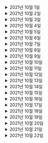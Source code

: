 <details> <summary>2021년 10월 1일</summary>

## 회사 업무
- 오더 대기 상태로 변경 코드 분석
- [DDD] DDD START
  - Chapter 4 (90% -> 100%)
  - Chapter 6 (0% -> 100%)
  - Chapter 7 (0% -> 50%)

## 개인 공부
- [Spring] Cloud
  - Chapter3 (0% -> 10%) 

</details>

<details> <summary>2021년 10월 2일</summary>

## 회사 업무

## 개인 공부
- [Spring] Cloud
  - Chapter3 (10% -> 15%) 
- [공모전] Modak
  - Server: AI와의 통신을 위한 intro API 추가, m1전용 mysql 명령어 추가
  - AI: Django REST API에 실제 AI 동작 추가 

</details>

<details> <summary>2021년 10월 3일</summary>

## 회사 업무

## 개인 공부
- [공모전] Modak
  - 회의
    - 앞으로 해야될 일 정리
    - Flutter 업무 분배 
    - Server & AI 시연 및 진행 사항 보고 
  - Server
    - Firestore 연동 및 저장 테스트 
  - Flutter
    - 환경설정 세팅
    - DBRepository 코드리뷰
   

</details>

<details> <summary>2021년 10월 4일</summary>

## 회사 업무

## 개인 공부
- [공모전] Modak
  - Server
    - Firestore 연동 및 Camping 데이터 저장 api 추가
    - querydsl 세팅 
    - 지역별 검색을 위한 groups api 추가
    - 운영형태 검색을 위한 groups api 추가
    - 입자구분(환경) 검색을 위한 groups api 추가 
   

</details>

<details> <summary>2021년 10월 5일</summary>

## 회사 업무
- 오더 정보 변경 코드 분석
- [DDD] DDD START
  - Chapter 7 (50% -> 100%)

## 개인 공부
- [공모전] Modak
  - Server
    - camping 동적 검색 기능 및 페이징 기능 완성
    - groups api URI refactorying
   

</details>

<details> <summary>2021년 10월 6일</summary>

## 회사 업무
- 오더 정보 변경 코드 분석
- [DDD] DDD START
  - Chapter 8 (0% -> 80%)
- msa 스터디 참석
- [AWS] aws-class-youtube 
  - 세팅 완료 

## 개인 공부
- [공모전] Modak
  - Server
    - camping 동적 검색 기능 및 페이징 기능 완성
    - groups api URI refactorying
   

</details>



<details> <summary>2021년 10월 7일</summary>

## 회사 업무
- [DDD] DDD START
  - Chapter 8 (80% -> 100%)
- msa 스터디 참석
- 라스트마일 개발 Talk Talk 미팅 참석


## 개인 공부
   

</details>


<details> <summary>2021년 10월 8일</summary>

## 회사 업무
- [DDD] DDD START
  - Chapter 9 (0% -> 50%)
- [AWS] aws-class-youtube 
  - Chapter 1 (0% -> 100%)

## 개인 공부
- [공모전] Modak
  - Server
    - CampingImage DTO 추가 및 Camping과 연관관계 추가
   

</details>

<details> <summary>2021년 10월 9일</summary>

## 회사 업무

## 개인 공부
- [공모전] Modak
  - Server
    - Swagger 버그 수정
    - Camping 저장할때 Camping의 Image정보 같이 저장되도록 변경
    - Camping 조회 api request를 body에서 parameter로 변경
- [msa]
  - 초기 세팅 완료
   

</details>

<details> <summary>2021년 10월 10일</summary>

## 회사 업무

## 개인 공부
- [공모전] Modak
  - App(Flutter)
    - 검색 UI 기본틀 완성 및 Map 페이지와 연결
  - Server
    - Camping 조회 api에 description 필드 추가 
   
</details>


<details> <summary>2021년 10월 11일</summary>

## 회사 업무

## 개인 공부
- [공모전] Modak
  - App(Flutter)
    - 검색 UI 디자인 수정 및 API와 연동 완성 
  - Server
    - Camping 조회 api에 contentId로 검색할 수 있도록 파라미터 추가 
   
</details>

<details> <summary>2021년 10월 12일</summary>

## 회사 업무
- [DDD] DDD START
  - Chapter 9 (50% -> 100%)
- [AWS] aws-class-youtube 
  - Chapter 2 (0% -> 100%)
  - Chapter 3 (0% -> 100%)
- '오더 과적 및 배송 가이드 메시지 조회' 코드 분석


## 개인 공부
   
</details>


<details> <summary>2021년 10월 13일</summary>

## 회사 업무
- [DDD] DDD START
  - Chapter 10 (0% -> 40%)
- '관제화면 오더 리스트 엑셀 다운로드' 코드 분석
- redis 소개 참여


## 개인 공부
- [공모전] Modak
  - Server
    - request를 dto패키지 포함되게 변경
    - 유저의 정보로 좋아요한 camping들 리스트가 보여지는 User 조회 api 추가
    - 좋아요 기능을 위한 Good 애그리거트 생성 및 생성 api 추가
    - User객체 생성 및 생성 api 추가 
   
</details>


<details> <summary>2021년 10월 14일</summary>

## 회사 업무
- [DDD] DDD START
  - Chapter 10 (40% -> 70%)
- 메쉬톡데이
- [AWS] aws-class-youtube 
  - Chapter 4 (0% -> 100%)


## 개인 공부
- [공모전] Modak
  - Server
    - User 조회시 좋아요 없는 경우에 조회 안되는 버그 수정
    - Camping 조회시 environtment가 없는 경우에 조회 안되는 버그 수정 
   
</details>

<details> <summary>2021년 10월 15일</summary>

## 회사 업무
- [DDD] DDD START
  - Chapter 10 (70% -> 100%)
  - Chapter 11 (0% -> 50%)


## 개인 공부
   
</details>

<details> <summary>2021년 10월 16일</summary>

## 회사 업무


## 개인 공부
- [공모전] Modak
  - App(Flutter)
    - Map Page 마커 기능 추가, 들어올때 바로 현재 위치가 반영되게 기능 구현, 최종적으로 안쓰게되서, Camping Search Page가 메인에 보이도록 변경
    - Camping Search Page 일부 수정 작업
  - Server
    - Camping 조회 API에 name으로 검색하는 기능 추가
   
</details>

<details> <summary>2021년 10월 17일</summary>

## 회사 업무


## 개인 공부
- [공모전] Modak
  - App(Flutter)
    - Camping Search에서 검색한 내용을 CampingSearchResultPage에서 결과가 보여지도록 구성
  - Server
    - Camping 조회시 유저의 email값으로 각 캠핑들을 좋아요 눌렀는지에 대한 값, Thumbnail(대표이미지) 값, 좋아요 갯수 값 추가 
    - SWAGGER 설명 추가 
    - 이미 존재하는 '좋아요' 일 경우에는 저장 안되게 수정
    - '좋아요' 취소 기능 완성
    - '오늘의 캠핑 추천' 기능 추가 

   
</details>

<details> <summary>2021년 10월 18일</summary>

## 회사 업무
- [mysql] Real-MySQL
  - 세팅
- [DDD] DDD START
  - Chapter 11 (50% -> 100%)
- 위클리 미팅

## 개인 공부

   
</details>

<details> <summary>2021년 10월 19일</summary>

## 회사 업무
- [mysql] Real-MySQL
  - Chapter 2 (0% -> 100%)
- [AWS] aws-class-youtube 
  - Chapter 5 (0% -> 80%)
- 오더 생성 ~ 취소 테스트 진행
- Order 테이블(객체) 분석

## 개인 공부
- [공모전] Modak
  - App(Flutter)
    - (Camping Search Page) 버튼 누를 때 색이 변했다가 풀릴 수 있도록 구성, 각 필터마다 1개씩만 누를 수 있게 구성, Progress Bar 색 변경

   
</details>

<details> <summary>2021년 10월 20일</summary>

## 회사 업무
- [mysql] Real-MySQL
  - Chapter 3 (0% -> 5%)
- Order 테이블(객체) 분석
- PR 2개 분석

## 개인 공부
- [공모전] Modak
  - App(Flutter)
    - (Camping Search) 필터 버튼 누른것에 대해서 API로 전달함으로써 동적 검색 기능 완성

   
</details>

<details> <summary>2021년 10월 21일</summary>

## 회사 업무
- [mysql] Real-MySQL
  - Chapter 3 (5% -> 10%)
- Order 테이블(객체) 분석
- 라스트마일 개발 Talk 참여

## 개인 공부
- [공모전] Modak
  - Server
    - (Camping) 캠핑 검색할 때 필터 값 여러개 지정할 수 있도록 구성 
    - (Camping) 기존 캠핑 함수 리팩토링

   
</details>

<details> <summary>2021년 10월 22일</summary>

## 회사 업무
- "B마트 접수오더가 n건이상 발생시 슬랙알림" - 지라 스토리 생성 및 부작업 생성
- "B마트 접수오더가 n건이상 발생시 슬랙알림" - 5분마다 스케줄러 동작 코드 추가, 오더 건수 조회 QueryDSL 작성

## 개인 공부
- [공모전] Modak
  - Server
    - (Camping) 필터 여러개로 검색하는 기능에 name도 검색할 수 있도록 구성
    - (Camping) 필터 제대로 안되던 버그 수정 
  - App(Flutter)
    - (Camping Search) 필터값 여러개로 검색하는 기능 완성

   
</details>